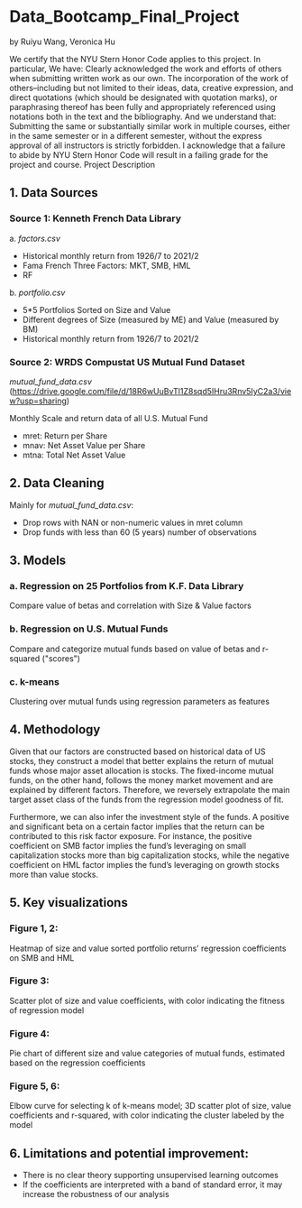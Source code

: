 # Data_Bootcamp_Final_Project
by Ruiyu Wang, Veronica Hu

We certify that the NYU Stern Honor Code applies to this project. In particular, We have:
Clearly acknowledged the work and efforts of others when submitting written work as our own. The incorporation of the work of others–including but not limited to their ideas, data, creative expression, and direct quotations (which should be designated with quotation marks), or paraphrasing thereof has been fully and appropriately referenced using notations both in the text and the bibliography.
And we understand that:
Submitting the same or substantially similar work in multiple courses, either in the same semester or in a different semester, without the express approval of all instructors is strictly forbidden.
I acknowledge that a failure to abide by NYU Stern Honor Code will result in a failing grade for the project and course.
Project Description

## 1. Data Sources
### Source 1: Kenneth French Data Library

a. _factors.csv_
- Historical monthly return from 1926/7 to 2021/2
- Fama French Three Factors: MKT, SMB, HML
- RF

b. _portfolio.csv_
- 5*5 Portfolios Sorted on Size and Value
- Different degrees of Size (measured by ME) and Value (measured by BM)
- Historical monthly return from 1926/7 to 2021/2

### Source 2: WRDS Compustat US Mutual Fund Dataset

_mutual_fund_data.csv_
(https://drive.google.com/file/d/18R6wUuBvTl1Z8sqd5IHru3Rnv5IyC2a3/view?usp=sharing)

Monthly Scale and return data of all U.S. Mutual Fund
- mret: Return per Share
- mnav: Net Asset Value per Share
- mtna: Total Net Asset Value 

## 2. Data Cleaning

Mainly for _mutual_fund_data.csv_:
- Drop rows with NAN or non-numeric values in mret column
- Drop funds with less than 60 (5 years) number of observations

## 3. Models
### a. Regression on 25 Portfolios from K.F. Data Library
Compare value of betas and correlation with Size & Value factors

### b. Regression on U.S. Mutual Funds
Compare and categorize mutual funds based on value of betas and r-squared ("scores")

### c. k-means
Clustering over mutual funds using regression parameters as features

## 4. Methodology
Given that our factors are constructed based on historical data of US stocks, they construct a model that better explains the return of mutual funds whose major asset allocation is stocks. The fixed-income mutual funds, on the other hand, follows the money market movement and are explained by different factors. Therefore, we reversely extrapolate the main target asset class of the funds from the regression model goodness of fit.   

Furthermore, we can also infer the investment style of the funds. A positive and significant beta on a certain factor implies that the return can be contributed to this risk factor exposure. For instance, the positive coefficient on SMB factor implies the fund’s leveraging on small capitalization stocks more than big capitalization stocks, while the negative coefficient on HML factor implies the fund’s leveraging on growth stocks more than value stocks.


## 5. Key visualizations
### Figure 1, 2: 
Heatmap of size and value sorted portfolio returns’ regression coefficients on SMB and HML

### Figure 3:
Scatter plot of size and value coefficients, with color indicating the fitness of regression model

### Figure 4:
Pie chart of different size and value categories of mutual funds, estimated based on the regression coefficients

### Figure 5, 6:
Elbow curve for selecting k of k-means model;
3D scatter plot of size, value coefficients and r-squared, with color indicating the cluster labeled by the model

## 6. Limitations and potential improvement:
- There is no clear theory supporting unsupervised learning outcomes 
- If the coefficients are interpreted with a band of standard error, it may increase the robustness of our analysis
